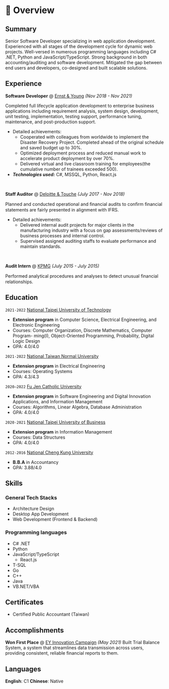 # 📖 Overview

## Summary

Senior Software Developer specializing in web application development. Experienced with all stages of the development cycle for dynamic web projects. Well-versed in numerous programming languages including C# .NET, Python and JavaScript/TypeScript. Strong background in both accounting/auditing and software development. Mitigated the gap between end users and developers, co-designed and built scalable solutions.


## Experience

**Software Developer** @ [Ernst & Young](https://www.ey.com/) _(Nov 2018 - Nov 2021)_

Completed full lifecycle application development to enterprise business applications including requirement analysis, system design, development, unit testing, implementation, testing support, performance tuning, maintenance, and post-production support.
- Detailed achievements:
  - Cooperated with colleagues from worldwide to implement the Disaster Recovery Project. Completed ahead of the original schedule and saved budget up to 30%.
  - Optimized deployment process and reduced manual work to accelerate product deployment by over 70%.
  - Delivered virtual and live classroom training for employees(the cumulative number of trainees exceeded 500).
- _**Technologies used:**_ C#, MSSQL, Python, React.js

&nbsp;

**Staff Auditor** @ [Deloitte & Touche](https://www2.deloitte.com/global/en.html) _(July 2017 - Nov 2018)_

Planned and conducted operational and ﬁnancial audits to conﬁrm ﬁnancial statements are fairly presented in alignment with IFRS.
- Detailed achievements:
  - Delivered internal audit projects for major clients in the manufacturing industry with a focus on gap assessments/reviews of business processes and internal control.
  - Supervised assigned auditing staffs to evaluate performance and maintain standards.

&nbsp;

**Audit Intern** @ [KPMG](https://home.kpmg/) _(July 2015 - July 2015)_

Performed analytical procedures and analyses to detect unusual ﬁnancial relationships.

## Education

`2021-2022` [National Taipei University of Technology](https://www-en.ntut.edu.tw/)
- **Extension program** in Computer Science, Electrical Engineering, and Electronic Engineering
- Courses: Computer Organization, Discrete Mathematics, Computer Program-
ming(I), Object-Oriented Programming, Probability, Digital Logic Design
- GPA: 4.0/4.0

`2021-2022` [National Taiwan Normal University](https://en.ntnu.edu.tw/)
- **Extension program** in Electrical Engineering
- Courses: Operating Systems
- GPA: 4.3/4.3

`2020–2022` [Fu Jen Catholic University](https://www.fju.edu.tw/indexEN.jsp)
- **Extension program** in Software Engineering and Digital Innovation Applications, and Information Management 
- Courses: Algorithms, Linear Algebra, Database Administration
- GPA: 4.0/4.0

`2020-2021` [National Taipei University of Business](https://www.ntub.edu.tw/index.php?Lang=en)
- **Extension program** in Information Management 
- Courses: Data Structures
- GPA: 4.0/4.0

`2012-2016` [National Cheng Kung University](https://www.ncku.edu.tw/index.php?Lang=en)
- **B.B.A** in Accountancy
- GPA: 3.88/4.0

## Skills

### General Tech Stacks
- Architecture Design
- Desktop App Development
- Web Development (Frontend & Backend)

### Programming languages
- C# .NET
- Python
- JavaScript/TypeScript
  - React.js
- T-SQL
- Go
- C++
- Java
- VB.NET/VBA

## Certificates
- Certified Public Accountant (Taiwan)

## Accomplishments
**Won First Place** @ [EY Innovation Campaign](https://www.ey.com/) _(May 2021)_
Built Trial Balance System, a system that streamlines data transmission across users, providing consistent, reliable financial reports to them. 

## Languages
**English**: C1
**Chinese**: Native